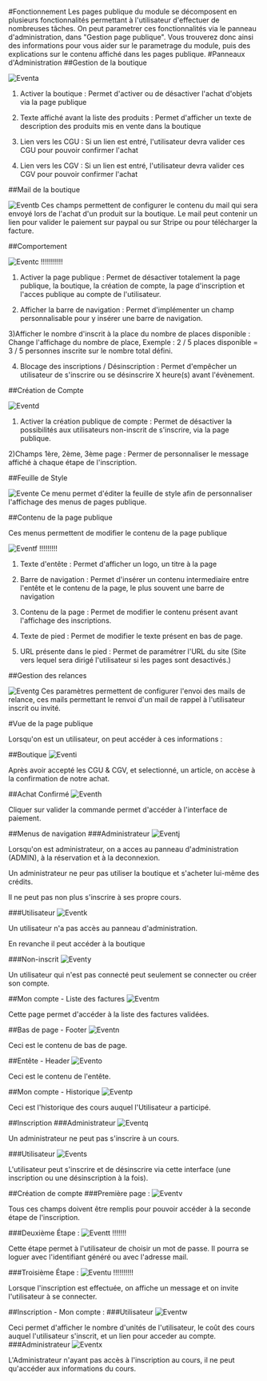 
#Fonctionnement
Les pages publique du module se décomposent en plusieurs fonctionnalités permettant à l'utilisateur d'effectuer de nombreuses tâches. On peut parametrer ces fonctionnalités via le panneau d'administration, dans "Gestion page publique". Vous trouverez donc ainsi des informations pour vous aider sur le parametrage du module, puis des explications sur le contenu affiché dans les pages publique.
#Panneaux d'Administration
##Gestion de la boutique

![Eventa](img/EventAdminBoutiqueGestion.JPG)
1) Activer la boutique : Permet d'activer ou de désactiver l'achat d'objets via la page publique

2) Texte affiché avant la liste des produits : Permet d'afficher un texte de description des produits mis en vente dans la boutique

3) Lien vers les CGU : Si un lien est entré, l'utilisateur devra valider ces CGU pour pouvoir confirmer l'achat

4) Lien vers les CGV : Si un lien est entré, l'utilisateur devra valider ces CGV pour pouvoir confirmer l'achat

##Mail de la boutique

![Eventb](img/EventAdminBoutiqueMail.jpg)
Ces champs permettent de configurer le contenu du mail qui sera envoyé lors de l'achat d'un produit sur la boutique. Le mail peut contenir un lien pour valider le paiement sur paypal ou sur Stripe ou pour télécharger la facture.

##Comportement

![Eventc](img/EventAdminComportement.jpg) !!!!!!!!!!!
1) Activer la page publique : Permet de désactiver totalement la page publique, la boutique, la création de compte, la page d'inscription et l'acces publique au compte de l'utilisateur.

2) Afficher la barre de navigation : Permet d'implémenter un champ personnalisable pour y insérer une barre de navigation.

3)Afficher le nombre d'inscrit à la place du nombre de places disponible : Change l'affichage du nombre de place, Exemple : 2 / 5 places disponible = 3 / 5 personnes inscrite sur le nombre total défini.

4) Blocage des inscriptions / Désinscription : Permet d'empêcher un utilisateur de s'inscrire ou se désinscrire X heure(s) avant l'évènement.

##Création de Compte

![Eventd](img/EventAdminCreationCompte.JPG)
1) Activer la création publique de compte : Permet de désactiver la possibilités aux utilisateurs non-inscrit de s'inscrire, via la page publique.

2)Champs 1ère, 2ème, 3ème page : Permer de personnaliser le message affiché à chaque étape de l'inscription.

##Feuille de Style

![Evente](img/EventAdminCSS.JPG)
Ce menu permet d'éditer la feuille de style afin de personnaliser l'affichage des menus de pages publique.

##Contenu de la page publique

Ces menus permettent de modifier le contenu de la page publique

![Eventf](img/EventAdminPublicPageContent.jpg) !!!!!!!!!
1) Texte d'entête : Permet d'afficher un logo, un titre à la page

2) Barre de navigation : Permet d'insérer un contenu intermediaire entre l'entête et le contenu de la page, le plus souvent une barre de navigation

3) Contenu de la page : Permet de modifier le contenu présent avant l'affichage des inscriptions.

4) Texte de pied : Permet de modifier le texte présent en bas de page.

5) URL présente dans le pied : Permet de paramétrer l'URL du site (Site vers lequel sera dirigé l'utilisateur si les pages sont desactivés.)

##Gestion des relances

![Eventg](img/EventAdminRelance.JPG)
Ces paramètres permettent de configurer l'envoi des mails de relance, ces mails permettant le renvoi d'un mail de rappel à l'utilisateur inscrit ou invité.

#Vue de la page publique

Lorsqu'on est un utilisateur, on peut accéder à ces informations :

##Boutique
![Eventi](img/EventBoutiqueUserView.JPG)


Après avoir accepté les CGU & CGV, et selectionné, un article, on accèse à la confirmation de notre achat.

##Achat Confirmé
![Eventh](img/EventBoutiqueAchatUserView.JPG)

Cliquer sur valider la commande permet d'accéder à l'interface de paiement.

##Menus de navigation
###Administrateur
![Eventj](img/EventCommandeAdminView.JPG)

Lorsqu'on est administrateur, on a acces au panneau d'administration (ADMIN), à la réservation et à la deconnexion.

Un administrateur ne peur pas utiliser la boutique et s'acheter lui-même des crédits.

 Il ne peut pas non plus s'inscrire à ses propre cours.

###Utilisateur
![Eventk](img/EventCommandeUserView.JPG)

Un utilisateur n'a pas accès au panneau d'administration.

En revanche il peut accéder à la boutique

###Non-inscrit
![Eventy](img/EventPanelLogoutView.JPG)

Un utilisateur qui n'est pas connecté peut seulement se connecter ou créer son compte.

##Mon compte - Liste des factures
![Eventm](img/EventFacturesUserView.jpg)

Cette page permet d'accéder à la liste des factures validées.

##Bas de page - Footer
![Eventn](img/EventFooterView.jpg)

Ceci est le contenu de bas de page.

##Entête - Header
![Evento](img/EventHeaderView.jpg)

Ceci est le contenu de l'entête.

##Mon compte - Historique
![Eventp](img/EventHistoriqueUserView.JPG)

Ceci est l'historique des cours auquel l'Utilisateur a participé.

##Inscription
###Administrateur
![Eventq](img/EventInscriptionCoursAdminView.jpg)

Un administrateur ne peut pas s'inscrire à un cours.

###Utilisateur
![Events](img/EventInscriptionCoursUserView.JPG)

L'utilisateur peut s'inscrire et de désinscrire via cette interface (une inscription ou une désinscription à la fois).

##Création de compte
###Première page :
![Eventv](img/EventInscriptionlogout.JPG)

Tous ces champs doivent être remplis pour pouvoir accéder à la seconde étape de l'inscription.

###Deuxième Étape :
![Eventt](img/EventInscriptionEtapeDeuxViewLogout.jpg) !!!!!!!

Cette étape permet à l'utilisateur de choisir un mot de passe. Il pourra se loguer avec l'identifiant généré ou avec l'adresse mail.

###Troisième Étape :
![Eventu](img/EventInscriptionEtapeTroisViewLogout.jpg) !!!!!!!!!!

Lorsque l'inscription est effectuée, on affiche un message et on invite l'utilisateur à se connecter.

##Inscription - Mon compte :
###Utilisateur
![Eventw](img/EventMonCompteUserView.JPG)

Ceci permet d'afficher le nombre d'unités de l'utilisateur, le coût des cours auquel l'utilisateur s'inscrit, et un lien pour acceder au compte.
###Administrateur
![Eventx](img/EventMonCompteView.JPG)

L'Administrateur n'ayant pas accès à l'inscription au cours, il ne peut qu'accéder aux informations du cours.
